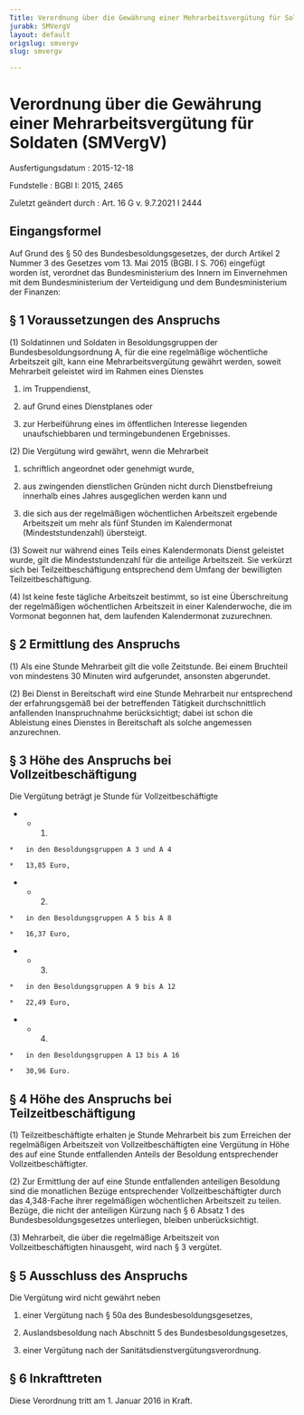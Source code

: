 ```yaml
---
Title: Verordnung über die Gewährung einer Mehrarbeitsvergütung für Soldaten
jurabk: SMVergV
layout: default
origslug: smvergv
slug: smvergv

---
```


# Verordnung über die Gewährung einer Mehrarbeitsvergütung für Soldaten (SMVergV)

Ausfertigungsdatum
:   2015-12-18

Fundstelle
:   BGBl I: 2015, 2465

Zuletzt geändert durch
:   Art. 16 G v. 9.7.2021 I 2444


## Eingangsformel

Auf Grund des § 50 des Bundesbesoldungsgesetzes, der durch Artikel 2
Nummer 3 des Gesetzes vom 13. Mai 2015 (BGBl. I S. 706) eingefügt
worden ist, verordnet das Bundesministerium des Innern im Einvernehmen
mit dem Bundesministerium der Verteidigung und dem Bundesministerium
der Finanzen:


## § 1 Voraussetzungen des Anspruchs

(1) Soldatinnen und Soldaten in Besoldungsgruppen der
Bundesbesoldungsordnung A, für die eine regelmäßige wöchentliche
Arbeitszeit gilt, kann eine Mehrarbeitsvergütung gewährt werden,
soweit Mehrarbeit geleistet wird im Rahmen eines Dienstes

1.  im Truppendienst,


2.  auf Grund eines Dienstplanes oder


3.  zur Herbeiführung eines im öffentlichen Interesse liegenden
    unaufschiebbaren und termingebundenen Ergebnisses.




(2) Die Vergütung wird gewährt, wenn die Mehrarbeit

1.  schriftlich angeordnet oder genehmigt wurde,


2.  aus zwingenden dienstlichen Gründen nicht durch Dienstbefreiung
    innerhalb eines Jahres ausgeglichen werden kann und


3.  die sich aus der regelmäßigen wöchentlichen Arbeitszeit ergebende
    Arbeitszeit um mehr als fünf Stunden im Kalendermonat
    (Mindeststundenzahl) übersteigt.




(3) Soweit nur während eines Teils eines Kalendermonats Dienst
geleistet wurde, gilt die Mindeststundenzahl für die anteilige
Arbeitszeit. Sie verkürzt sich bei Teilzeitbeschäftigung entsprechend
dem Umfang der bewilligten Teilzeitbeschäftigung.

(4) Ist keine feste tägliche Arbeitszeit bestimmt, so ist eine
Überschreitung der regelmäßigen wöchentlichen Arbeitszeit in einer
Kalenderwoche, die im Vormonat begonnen hat, dem laufenden
Kalendermonat zuzurechnen.


## § 2 Ermittlung des Anspruchs

(1) Als eine Stunde Mehrarbeit gilt die volle Zeitstunde. Bei einem
Bruchteil von mindestens 30 Minuten wird aufgerundet, ansonsten
abgerundet.

(2) Bei Dienst in Bereitschaft wird eine Stunde Mehrarbeit nur
entsprechend der erfahrungsgemäß bei der betreffenden Tätigkeit
durchschnittlich anfallenden Inanspruchnahme berücksichtigt; dabei ist
schon die Ableistung eines Dienstes in Bereitschaft als solche
angemessen anzurechnen.


## § 3 Höhe des Anspruchs bei Vollzeitbeschäftigung

Die Vergütung beträgt je Stunde für Vollzeitbeschäftigte

*    *   1.

    *   in den Besoldungsgruppen A 3 und A 4

    *   13,85 Euro,


*    *   2.

    *   in den Besoldungsgruppen A 5 bis A 8

    *   16,37 Euro,


*    *   3.

    *   in den Besoldungsgruppen A 9 bis A 12

    *   22,49 Euro,


*    *   4.

    *   in den Besoldungsgruppen A 13 bis A 16

    *   30,96 Euro.





## § 4 Höhe des Anspruchs bei Teilzeitbeschäftigung

(1) Teilzeitbeschäftigte erhalten je Stunde Mehrarbeit bis zum
Erreichen der regelmäßigen Arbeitszeit von Vollzeitbeschäftigten eine
Vergütung in Höhe des auf eine Stunde entfallenden Anteils der
Besoldung entsprechender Vollzeitbeschäftigter.

(2) Zur Ermittlung der auf eine Stunde entfallenden anteiligen
Besoldung sind die monatlichen Bezüge entsprechender
Vollzeitbeschäftigter durch das
4,348-Fache              ihrer regelmäßigen wöchentlichen Arbeitszeit
zu teilen. Bezüge, die nicht der anteiligen Kürzung nach § 6 Absatz 1
des Bundesbesoldungsgesetzes unterliegen, bleiben unberücksichtigt.

(3) Mehrarbeit, die über die regelmäßige Arbeitszeit von
Vollzeitbeschäftigten hinausgeht, wird nach § 3 vergütet.


## § 5 Ausschluss des Anspruchs

Die Vergütung wird nicht gewährt neben

1.  einer Vergütung nach § 50a des Bundesbesoldungsgesetzes,


2.  Auslandsbesoldung nach Abschnitt 5 des Bundesbesoldungsgesetzes,


3.  einer Vergütung nach der Sanitätsdienstvergütungsverordnung.





## § 6 Inkrafttreten

Diese Verordnung tritt am 1. Januar 2016 in Kraft.

